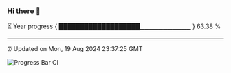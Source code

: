 ### Hi there 👋

⏳ Year progress { ███████████████████▁▁▁▁▁▁▁▁▁▁▁ } 63.38 %

---

⏰ Updated on Mon, 19 Aug 2024 23:37:25 GMT

![Progress Bar CI](https://github.com/IshwaranRudhara/GIT-ACTION/workflows/Progress%20Bar%20CI/badge.svg)
